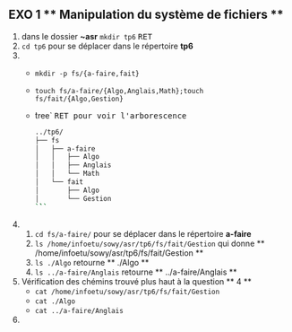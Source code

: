 ## EXO 1 ** Manipulation du système de fichiers **

1. dans le dossier **~asr** `mkdir tp6` <kbd>RET<kbd>
2. `cd tp6` pour se déplacer dans le répertoire **tp6**
3.
	- `mkdir -p fs/{a-faire,fait}`
	- `touch fs/a-faire/{Algo,Anglais,Math};touch fs/fait/{Algo,Gestion}`
	- ̀tree` <kbd>RET<kbd> pour voir l'arborescence

	  ```bash
	  ../tp6/
	  ├── fs
	  │   ├── a-faire
	  │   │   ├── Algo
	  │   │   ├── Anglais
	  │   │   └── Math
	  │   └── fait
	  │       ├── Algo
	  │       └── Gestion
  	  `̀``
4.
   1. `cd fs/a-faire/` pour se déplacer dans le répertoire **a-faire**
   2. `ls /home/infoetu/sowy/asr/tp6/fs/fait/Gestion` qui donne ** /home/infoetu/sowy/asr/tp6/fs/fait/Gestion **
   3. `ls ./Algo` retourne ** ./Algo **
   4. `ls ../a-faire/Anglais` retourne ** ../a-faire/Anglais **
5. Vérification des chémins trouvé plus haut à la question ** 4 **
   * `cat /home/infoetu/sowy/asr/tp6/fs/fait/Gestion`
   * `cat ./Algo`
   * `cat ../a-faire/Anglais`
6.